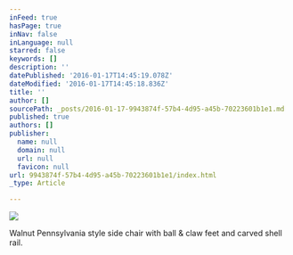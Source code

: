 ```yaml
---
inFeed: true
hasPage: true
inNav: false
inLanguage: null
starred: false
keywords: []
description: ''
datePublished: '2016-01-17T14:45:19.078Z'
dateModified: '2016-01-17T14:45:18.836Z'
title: ''
author: []
sourcePath: _posts/2016-01-17-9943874f-57b4-4d95-a45b-70223601b1e1.md
published: true
authors: []
publisher:
  name: null
  domain: null
  url: null
  favicon: null
url: 9943874f-57b4-4d95-a45b-70223601b1e1/index.html
_type: Article

---
```

![](https://s3-us-west-2.amazonaws.com/the-grid-img/p/eaa47672c5934ab867c026254e5e6fed6e913c12.jpg)

Walnut Pennsylvania style side chair with ball & claw feet and carved shell rail.